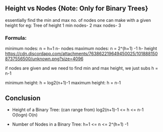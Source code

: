 ## Height vs Nodes  {Note: Only for Binary Trees}
essentially find the min and max no. of nodes one can make with a given height
for eg: Tree of height 1
min nodes- 2
max nodes- 3

### Formula:
minimum nodes: n = h+1                            n- nodes
maximum nodes: n = 2^(h+1) -1                     h- height                                                              
https://cdn.discordapp.com/attachments/763862219649450025/1018881508737556500/unknown.png?size=4096

if nodes are given and we need to find min and max height,
we just subs h = n-1

minimum height: h = log2(n+1)-1
maximum height: h = n-1


## Conclusion
* Height of a Binary Tree: (can range from)
    log2(n+1)-1 <= h <= n-1
    O(logn)             O(n)

* Number of Nodes in a Binary Tree: 
    h+1 <= n <= 2^(h+1) -1